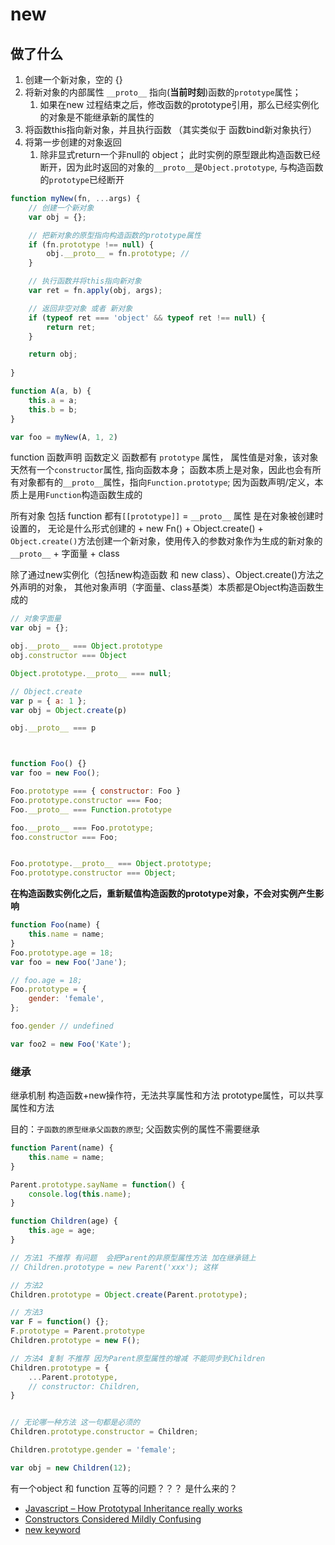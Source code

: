# new

## 做了什么
1. 创建一个新对象，空的 {}
2. 将新对象的内部属性 `__proto__` 指向(**当前时刻**)函数的`prototype`属性；
   1. 如果在new 过程结束之后，修改函数的prototype引用，那么已经实例化的对象是不能继承新的属性的
3. 将函数this指向新对象，并且执行函数 （其实类似于 函数bind新对象执行）
4. 将第一步创建的对象返回
   1. 除非显式return一个非null的 object； 此时实例的原型跟此构造函数已经断开，因为此时返回的对象的`__proto__`是`Object.prototype`, 与构造函数的`prototype`已经断开

```js
function myNew(fn, ...args) {
    // 创建一个新对象
    var obj = {};

    // 把新对象的原型指向构造函数的prototype属性
    if (fn.prototype !== null) {
        obj.__proto__ = fn.prototype; // 
    }

    // 执行函数并将this指向新对象
    var ret = fn.apply(obj, args);

    // 返回非空对象 或者 新对象
    if (typeof ret === 'object' && typeof ret !== null) {
        return ret;
    }

    return obj;
    
}

function A(a, b) {
    this.a = a;
    this.b = b;
}

var foo = myNew(A, 1, 2)
```


function 函数声明 函数定义
函数都有 `prototype` 属性， 属性值是对象，该对象天然有一个`constructor`属性, 指向函数本身；
函数本质上是对象，因此也会有所有对象都有的`__proto__`属性，指向`Function.prototype`; 因为函数声明/定义，本质上是用`Function`构造函数生成的

所有对象 包括 function 
都有`[[prototype]]` = `__proto__`  属性
是在对象被创建时设置的， 无论是什么形式创建的
    + new Fn() 
    + Object.create()
      + `Object.create()`方法创建一个新对象，使用传入的参数对象作为生成的新对象的`__proto__`
    + 字面量
    + class

除了通过new实例化（包括new构造函数 和 new class）、Object.create()方法之外声明的对象，
其他对象声明（字面量、class基类）本质都是Object构造函数生成的


```js
// 对象字面量
var obj = {};

obj.__proto__ === Object.prototype
obj.constructor === Object

Object.prototype.__proto__ === null;

// Object.create
var p = { a: 1 };
var obj = Object.create(p)

obj.__proto__ === p



function Foo() {}
var foo = new Foo();

Foo.prototype === { constructor: Foo }
Foo.prototype.constructor === Foo;
Foo.__proto__ === Function.prototype

foo.__proto__ === Foo.prototype;
foo.constructor === Foo;


Foo.prototype.__proto__ === Object.prototype;
Foo.prototype.constructor === Object;

```

**在构造函数实例化之后，重新赋值构造函数的prototype对象，不会对实例产生影响**
```js
function Foo(name) {
    this.name = name;
}
Foo.prototype.age = 18;
var foo = new Foo('Jane');

// foo.age = 18; 
Foo.prototype = {
    gender: 'female',
};

foo.gender // undefined

var foo2 = new Foo('Kate');

```

### 继承

继承机制
构造函数+new操作符，无法共享属性和方法
prototype属性，可以共享属性和方法


目的：`子函数的原型继承父函数的原型`; 父函数实例的属性不需要继承

```js
function Parent(name) {
    this.name = name;
}

Parent.prototype.sayName = function() {
    console.log(this.name);
}

function Children(age) {
    this.age = age;
}

// 方法1 不推荐 有问题  会把Parent的非原型属性方法 加在继承链上
// Children.prototype = new Parent('xxx'); 这样

// 方法2
Children.prototype = Object.create(Parent.prototype);

// 方法3
var F = function() {};
F.prototype = Parent.prototype
Children.prototype = new F();

// 方法4 复制 不推荐 因为Parent原型属性的增减 不能同步到Children
Children.prototype = {
    ...Parent.prototype,
    // constructor: Children,
}


// 无论哪一种方法 这一句都是必须的
Children.prototype.constructor = Children;

Children.prototype.gender = 'female';

var obj = new Children(12);

```


有一个object 和 function 互等的问题？？？ 是什么来的？



+ [Javascript – How Prototypal Inheritance really works](http://blog.vjeux.com/2011/javascript/how-prototypal-inheritance-really-works.html)
+ [Constructors Considered Mildly Confusing](https://zeekat.nl/articles/constructors-considered-mildly-confusing.html)
+ [new keyword](https://stackoverflow.com/questions/1646698/what-is-the-new-keyword-in-javascript)

